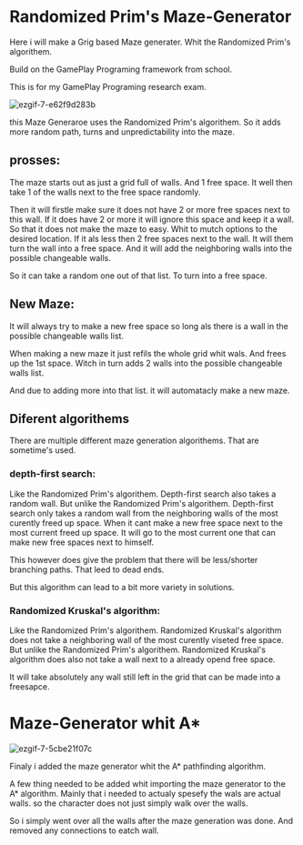 # Randomized Prim's Maze-Generator

Here i will make a Grig based Maze generater.
Whit the Randomized Prim's algorithem.

Build on the GamePlay Programing framework from school.

This is for my GamePlay Programing research exam.

![ezgif-7-e62f9d283b](https://user-images.githubusercontent.com/24572084/150207546-5af80af5-586e-4e95-a4fd-2b6b7796210e.gif)

this Maze Generaroe uses the Randomized Prim's algorithem. So it adds more random path, turns and unpredictability into the maze.

## prosses:

The maze starts out as just a grid full of walls. And 1 free space.
It well then take 1 of the walls next to the free space randomly.

Then it will firstle make sure it does not have 2 or more free spaces next to this wall.
If it does have 2 or more it will ignore this space and keep it a wall. 
So that it does not make the maze to easy. Whit to mutch options to the desired location.
If it als less then 2 free spaces next to the wall. It will them turn the wall into a free space.
And it will add the neighboring walls into the possible changeable walls.

So it can take a random one out of that list. To turn into a free space.


## New Maze:

It will always try to make a new free space so long als there is a wall in the possible changeable walls list.

When making a new maze it just refils the whole grid whit wals. And frees up the 1st space. Witch in turn adds 2 walls into the possible changeable walls list.

And due to adding more into that list. it will automatacly make a new maze.

## Diferent algorithems

There are multiple different maze generation algorithems. That are sometime's used.

###  depth-first search:
Like the Randomized Prim's algorithem. Depth-first search also takes a random wall. 
But unlike the Randomized Prim's algorithem. Depth-first search only takes a random wall from the neighboring walls of the most curently freed up space.
When it cant make a new free space next to the most current freed up space. It will go to the most current one that can make new free spaces next to himself.

This however does give the problem that there will be less/shorter branching paths. That leed to dead ends.

But this algorithm can lead to a bit more variety in solutions.

###  Randomized Kruskal's algorithm:
Like the Randomized Prim's algorithem. Randomized Kruskal's algorithm does not take a neighboring wall of the most curently viseted free space.
But unlike the Randomized Prim's algorithem. Randomized Kruskal's algorithm does also not take a wall next to a already opend free space.

It will take absolutely any wall still left in the grid that can be made into a freesapce.

# Maze-Generator whit A*

![ezgif-7-5cbe21f07c](https://user-images.githubusercontent.com/24572084/150222048-7bf05f3f-17ef-4867-8d15-8b6d9e6f5d46.gif)

Finaly i added the maze generator whit the A* pathfinding algorithm.

A few thing needed to be added whit importing the maze generator to the A* algorithm.
Mainly that i needed to actualy spesefy the wals are actual walls. so the character does not just simply walk over the walls.

So i simply went over all the walls after the maze generation was done. And removed any connections to eatch wall.
